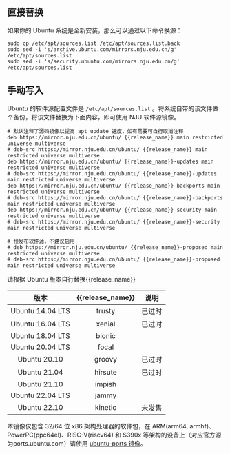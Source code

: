 ## 直接替换

如果你的 Ubuntu 系统是全新安装，那么可以通过以下命令换源：

```shell
sudo cp /etc/apt/sources.list /etc/apt/sources.list.back
sudo sed -i 's/archive.ubuntu.com/mirrors.nju.edu.cn/g' /etc/apt/sources.list
sudo sed -i 's/security.ubuntu.com/mirrors.nju.edu.cn/g' /etc/apt/sources.list
```

## 手动写入

Ubuntu 的软件源配置文件是 `/etc/apt/sources.list` 。将系统自带的该文件做个备份，将该文件替换为下面内容，即可使用 NJU 软件源镜像。

```
# 默认注释了源码镜像以提高 apt update 速度，如有需要可自行取消注释
deb https://mirror.nju.edu.cn/ubuntu/ {{release_name}} main restricted universe multiverse
# deb-src https://mirror.nju.edu.cn/ubuntu/ {{release_name}} main restricted universe multiverse
deb https://mirror.nju.edu.cn/ubuntu/ {{release_name}}-updates main restricted universe multiverse
# deb-src https://mirror.nju.edu.cn/ubuntu/ {{release_name}}-updates main restricted universe multiverse
deb https://mirror.nju.edu.cn/ubuntu/ {{release_name}}-backports main restricted universe multiverse
# deb-src https://mirror.nju.edu.cn/ubuntu/ {{release_name}}-backports main restricted universe multiverse
deb https://mirror.nju.edu.cn/ubuntu/ {{release_name}}-security main restricted universe multiverse
# deb-src https://mirror.nju.edu.cn/ubuntu/ {{release_name}}-security main restricted universe multiverse

# 预发布软件源，不建议启用
# deb https://mirror.nju.edu.cn/ubuntu/ {{release_name}}-proposed main restricted universe multiverse
# deb-src https://mirror.nju.edu.cn/ubuntu/ {{release_name}}-proposed main restricted universe multiverse
```
请根据 Ubuntu 版本自行替换{{release_name}}

|        版本      | {{release_name}} | 说明 |
| :--------------: | :-----: | :-----: |
| Ubuntu 14.04 LTS | trusty  | 已过时 |
| Ubuntu 16.04 LTS | xenial  | 已过时 |
| Ubuntu 18.04 LTS | bionic  |        |
| Ubuntu 20.04 LTS |  focal  |        |
| Ubuntu 20.10     | groovy  | 已过时 |
| Ubuntu 21.04     | hirsute | 已过时 |
| Ubuntu 21.10     | impish  |        |
| Ubuntu 22.04 LTS |  jammy  |        |
| Ubuntu 22.10     | kinetic | 未发售 |

本镜像仅包含 32/64 位 x86 架构处理器的软件包，在 ARM(arm64, armhf)、PowerPC(ppc64el)、RISC-V(riscv64) 和 S390x 等架构的设备上（对应官方源为ports.ubuntu.com）请使用 [ubuntu-ports 镜像](https://mirror.nju.edu.cn/ubuntu-ports/)。
